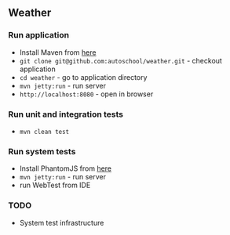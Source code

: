 ## Weather

### Run application

  * Install Maven from [here](http://maven.apache.org)
  * `git clone git@github.com:autoschool/weather.git` - checkout application
  * `cd weather` - go to application directory
  * `mvn jetty:run` - run server
  * `http://localhost:8080` - open in browser


### Run unit and integration tests

  * `mvn clean test`

### Run system tests

  *  Install PhantomJS from [here](http://phantomjs.org)
  *  `mvn jetty:run` - run server
  *  run WebTest from IDE

### TODO

 * System test infrastructure
